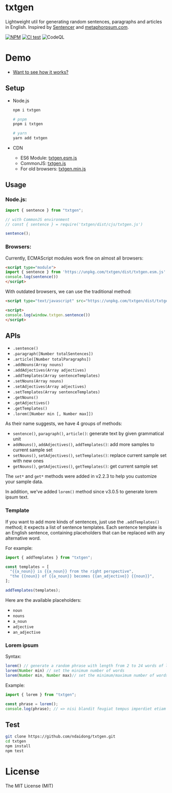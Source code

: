 # txtgen

Lightweight util for generating random sentences, paragraphs and articles in
English. Inspired by [Sentencer](https://github.com/kylestetz/Sentencer) and
[metaphorpsum.com](http://metaphorpsum.com/).

[![NPM](https://badge.fury.io/js/txtgen.svg)](https://badge.fury.io/js/txtgen)
[![CI test](https://github.com/ndaidong/txtgen/workflows/ci-test/badge.svg)](https://github.com/ndaidong/txtgen/actions)
![CodeQL](https://github.com/ndaidong/txtgen/workflows/CodeQL/badge.svg)

# Demo

- [Want to see how it works?](https://ndaidong.github.io/txtgen/)

## Setup

- Node.js

  ```bash
  npm i txtgen

  # pnpm
  pnpm i txtgen

  # yarn
  yarn add txtgen
  ```

- CDN

  - ES6 Module: [txtgen.esm.js](https://unpkg.com/txtgen/dist/txtgen.esm.js)
  - CommonJS: [txtgen.js](https://unpkg.com/txtgen/dist/cjs/txtgen.js)
  - For old browsers:
    [txtgen.min.js](https://unpkg.com/txtgen/dist/txtgen.min.js)

## Usage

### Node.js:

```js
import { sentence } from "txtgen";

// with CommonJS environment
// const { sentence } = require('txtgen/dist/cjs/txtgen.js')

sentence();
```

### Browsers:

Currently, ECMAScript modules work fine on almost all browsers:

```html
<script type="module">
import { sentence } from 'https://unpkg.com/txtgen/dist/txtgen.esm.js'
console.log(sentence())
</script>
```

With outdated browsers, we can use the traditional method:

```html
<script type="text/javascript" src="https://unpkg.com/txtgen/dist/txtgen.min.js"></script>

<script>
console.log(window.txtgen.sentence())
</script>
```

## APIs

- `.sentence()`
- `.paragraph([Number totalSentences])`
- `.article([Number totalParagraphs])`
- `.addNouns(Array nouns)`
- `.addAdjectives(Array adjectives)`
- `.addTemplates(Array sentenceTemplates)`
- `.setNouns(Array nouns)`
- `.setAdjectives(Array adjectives)`
- `.setTemplates(Array sentenceTemplates)`
- `.getNouns()`
- `.getAdjectives()`
- `.getTemplates()`
- `.lorem([Number min [, Number max]])`

As their name suggests, we have 4 groups of methods:

- `sentence()`, `paragraph()`, `article()`: generate text by given grammatical
  unit
- `addNouns()`, `addAdjectives()`, `addTemplates()`: add more samples to current
  sample set
- `setNouns()`, `setAdjectives()`, `setTemplates()`: replace current sample set
  with new ones
- `getNouns()`, `getAdjectives()`, `getTemplates()`: get current sample set

The `set*` and `get*` methods were added in v2.2.3 to help you customize your
sample data.

In addition, we've added `lorem()` method since v3.0.5 to generate lorem ipsum
text.

### Template

If you want to add more kinds of sentences, just use the `.addTemplates()`
method; it expects a list of sentence templates. Each sentence template is an
English sentence, containing placeholders that can be replaced with any
alternative word.

For example:

```js
import { addTemplates } from "txtgen";

const templates = [
  "{{a_noun}} is {{a_noun}} from the right perspective",
  "the {{noun}} of {{a_noun}} becomes {{an_adjective}} {{noun}}",
];

addTemplates(templates);
```

Here are the available placeholders:

- `noun`
- `nouns`
- `a_noun`
- `adjective`
- `an_adjective`

### Lorem ipsum

Syntax:

```js
lorem() // generate a random phrase with length from 2 to 24 words of lorem ipsum
lorem(Number min) // set the minimum number of words
lorem(Number min, Number max)// set the minimum/maximum number of words
```

Example:

```js
import { lorem } from "txtgen";

const phrase = lorem();
console.log(phrase); // => nisi blandit feugiat tempus imperdiet etiam eu mus augue
```

## Test

```bash
git clone https://github.com/ndaidong/txtgen.git
cd txtgen
npm install
npm test
```

# License

The MIT License (MIT)

